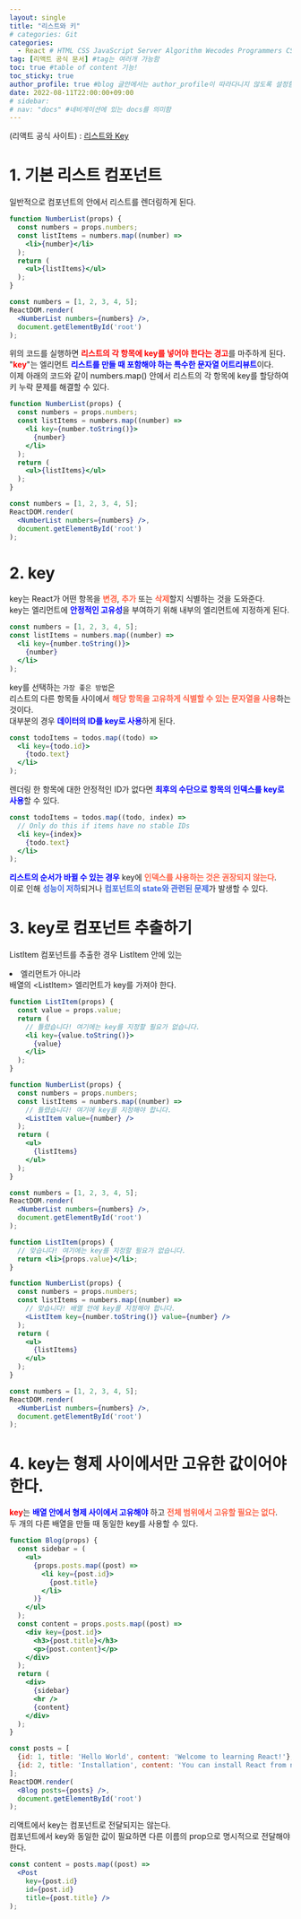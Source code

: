 ```yaml
---
layout: single
title: "리스트와 키"
# categories: Git
categories:
  - React # HTML CSS JavaScript Server Algorithm Wecodes Programmers CS Github Blog
tag: [리액트 공식 문서] #tag는 여러개 가능함
toc: true #table of content 기능!
toc_sticky: true
author_profile: true #blog 글안에서는 author_profile이 따라다니지 않도록 설정함
date: 2022-08-11T22:00:00+09:00
# sidebar:
# nav: "docs" #네비게이션에 있는 docs를 의미함
---
```

(리액트 공식 사이트) : [리스트와 Key](https://ko.reactjs.org/docs/lists-and-keys.html)  

# 1. 기본 리스트 컴포넌트
일반적으로 컴포넌트의 안에서 리스트를 렌더링하게 된다.  

```jsx
function NumberList(props) {
  const numbers = props.numbers;
  const listItems = numbers.map((number) =>
    <li>{number}</li>
  );
  return (
    <ul>{listItems}</ul>
  );
}

const numbers = [1, 2, 3, 4, 5];
ReactDOM.render(
  <NumberList numbers={numbers} />,
  document.getElementById('root')
);
```

위의 코드를 실행하면 <span class="red">리스트의 각 항목에 key를 넣어야 한다는 경고</span>를 마주하게 된다.  
"<span class="red">key</span>"는 엘리먼트 <span class="blue">리스트를 만들 때 포함해야 하는 특수한 문자열 어트리뷰트</span>이다.  
이제 아래의 코드와 같이 numbers.map() 안에서 리스트의 각 항목에 key를 할당하여 키 누락 문제를 해결할 수 있다.  

```jsx
function NumberList(props) {
  const numbers = props.numbers;
  const listItems = numbers.map((number) =>
    <li key={number.toString()}>
      {number}
    </li>
  );
  return (
    <ul>{listItems}</ul>
  );
}

const numbers = [1, 2, 3, 4, 5];
ReactDOM.render(
  <NumberList numbers={numbers} />,
  document.getElementById('root')
);
```

# 2. key
key는 React가 어떤 항목을 <span class="tomato">변경</span>, <span class="tomato">추가</span> 또는 <span class="tomato">삭제</span>할지 식별하는 것을 도와준다.  
key는 엘리먼트에 <span class="blue">안정적인 고유성</span>을 부여하기 위해 내부의 엘리먼트에 지정하게 된다.  

```jsx
const numbers = [1, 2, 3, 4, 5];
const listItems = numbers.map((number) =>
  <li key={number.toString()}>
    {number}
  </li>
);
```

key를 선택하는 `가장 좋은 방법`은  
리스트의 다른 항목들 사이에서 <span class="tomato">해당 항목을 고유하게 식별할 수 있는 문자열을 사용</span>하는 것이다.  
대부분의 경우 <span class="blue">데이터의 ID를 key로 사용</span>하게 된다.  

```jsx
const todoItems = todos.map((todo) =>
  <li key={todo.id}>
    {todo.text}
  </li>
);
```

렌더링 한 항목에 대한 안정적인 ID가 없다면 <span class="blue">최후의 수단으로 항목의 인덱스를 key로 사용</span>할 수 있다.  

```jsx
const todoItems = todos.map((todo, index) =>
  // Only do this if items have no stable IDs
  <li key={index}>
    {todo.text}
  </li>
);
```

<span class="blue">리스트의 순서가 바뀔 수 있는 경우</span> key에 <span class="tomato">인덱스를 사용하는 것은 권장되지 않는다</span>.  
이로 인해 <span class="royalblue">성능이 저하</span>되거나 <span class="royalblue">컴포넌트의 state와 관련된 문제</span>가 발생할 수 있다.  

# 3. key로 컴포넌트 추출하기
ListItem 컴포넌트를 추출한 경우 ListItem 안에 있는 <li> 엘리먼트가 아니라  
배열의 &lt;ListItem&gt; 엘리먼트가 key를 가져야 한다.  

```jsx
function ListItem(props) {
  const value = props.value;
  return (
    // 틀렸습니다! 여기에는 key를 지정할 필요가 없습니다.
    <li key={value.toString()}>
      {value}
    </li>
  );
}

function NumberList(props) {
  const numbers = props.numbers;
  const listItems = numbers.map((number) =>
    // 틀렸습니다! 여기에 key를 지정해야 합니다.
    <ListItem value={number} />
  );
  return (
    <ul>
      {listItems}
    </ul>
  );
}

const numbers = [1, 2, 3, 4, 5];
ReactDOM.render(
  <NumberList numbers={numbers} />,
  document.getElementById('root')
);
```

```jsx
function ListItem(props) {
  // 맞습니다! 여기에는 key를 지정할 필요가 없습니다.
  return <li>{props.value}</li>;
}

function NumberList(props) {
  const numbers = props.numbers;
  const listItems = numbers.map((number) =>
    // 맞습니다! 배열 안에 key를 지정해야 합니다.
    <ListItem key={number.toString()} value={number} />
  );
  return (
    <ul>
      {listItems}
    </ul>
  );
}

const numbers = [1, 2, 3, 4, 5];
ReactDOM.render(
  <NumberList numbers={numbers} />,
  document.getElementById('root')
);
```

# 4. key는 형제 사이에서만 고유한 값이어야 한다.
<span class="red">key</span>는 <span class="blue">배열 안에서 형제 사이에서 고유해야</span> 하고 <span class="tomato">전체 범위에서 고유할 필요는 없다</span>.  
두 개의 다른 배열을 만들 때 동일한 key를 사용할 수 있다.  

```jsx
function Blog(props) {
  const sidebar = (
    <ul>
      {props.posts.map((post) =>
        <li key={post.id}>
          {post.title}
        </li>
      )}
    </ul>
  );
  const content = props.posts.map((post) =>
    <div key={post.id}>
      <h3>{post.title}</h3>
      <p>{post.content}</p>
    </div>
  );
  return (
    <div>
      {sidebar}
      <hr />
      {content}
    </div>
  );
}

const posts = [
  {id: 1, title: 'Hello World', content: 'Welcome to learning React!'},
  {id: 2, title: 'Installation', content: 'You can install React from npm.'}
];
ReactDOM.render(
  <Blog posts={posts} />,
  document.getElementById('root')
);
```

리액트에서 key는 컴포넌트로 전달되지는 않는다.  
컴포넌트에서 key와 동일한 값이 필요하면 다른 이름의 prop으로 명시적으로 전달해야한다.  

```jsx
const content = posts.map((post) =>
  <Post
    key={post.id}
    id={post.id}
    title={post.title} />
);
```

<style>
.red {
  color: red;
  font-weight: bold;
}

.tomato {
  color: tomato;
  font-weight: bold;
}

.blue {
  color: blue;
  font-weight: bold;
}

.royalblue {
  color: royalblue;
  font-weight: bold;
}

.forestgreen {
  color: forestgreen;
  font-weight: bold;
}

.darkorange {
  color: darkorange;
  font-weight: bold;
}
</style>

<!-- ### 2. Link 넣기

```

유형 1: (설명어를 입력) : [gunhee's coding blog](https://gunhee-jeong.github.io/)
유형 2: (URL 자동연결) : <https://gunhee-jeong.github.io/>
유형 3: (동일 파일 내 '문단으로 이동') : [1. Header로 이동](###-1-header)

```

유형 1: (설명어를 입력) : [gunhee's coding blog](https://gunhee-jeong.github.io/)
유형 2: (URL 자동연결) : <https://gunhee-jeong.github.io/>
유형 3: (동일 파일 내 '문단으로 이동') : [1. Header로 이동](#1-header)
유형 3의 방법

1. 특수문자를 제거
2. 스페이스는 -로 바꾸고
3. 대문자는 소문자로!
   그래서 ### 1. Header -> #1-header

## Link: [google][https://www.google.com/]

### 3. 수평선

```

---

```

---

### 4. 라인 바꾸기

```

스페이스바를 2번 눌러주면 다음칸으로
이동할 수 있어요!

```

---

스페이스바를 2번 눌러주면
다음칸으로 이동할 수 있어요!

### 5. list 만들기

```

1. 1번
2. 2번
3. 3번

- 순서없는 list
  - 순서없는 list
    - 순서없는 list

```

1. 1번
2. 2번
3. 3번

- 순서없는 list
  - 순서없는 list
    - 순서없는 list

---

### 6. font 관련

```

**진하게** -> 볼드
_기울여서_ -> 이탤릭체
~~취소선~~ -> 취소선

<ul>밑줄넣기</ul> -> 밑줄
<span style="color:red">빨간 글씨</span> -> 글자색
이것이 `인라인` 입니다 -> 인라인 코드
```

**진하게** -> 볼드
_기울여서_ -> 이탤릭체
~~취소선~~ -> 취소선
<u>밑줄넣기</u> -> 밑줄
<span style="color:red">빨간 글씨</span>
이것이 `인라인` 입니다 -> 인라인 코드

---

### 7. 인용구문

```
> coding
>
> > JavaScript
> >
> > > 내가 프짱!
```

> coding
>
> > JavaScript
> >
> > > 내가 프짱!

---

### 8. 이미지 삽입

```
유형1: ('사이즈를 조절' -> HTML 태그 사용) : <img src="https://gunhee-jeong.github.io/assets/images/blogLogo.png" width="300" height="200">
유형2: (이미지 삽입 후 -> 링크 걸기)
[![이미지](https://gunhee-jeong.github.io/assets/images/blogLogo/blogLogo.png)](https://gunhee-jeong.github.io/)
```

유형1: ('사이즈를 조절' -> HTML 태그 사용) : <img src="https://gunhee-jeong.github.io/assets/images/blogLogo.png" width="300" height="200">
유형2: (이미지 삽입 후 -> 링크 걸기)
[![이미지](https://gunhee-jeong.github.io/assets/images/blogLogo.png)](https://gunhee-jeong.github.io/)

### 9. 표 만들기

```
||국어|영어|
| :--- | ---: | :--: |
|건희 | 100점 | 100점
|철수 | 100점 | 100점
```

|      |  국어 | 영어  |
| :--- | ----: | :---: |
| 건희 | 100점 | 100점 |
| 철수 | 100점 | 100점 |

> - header를 넣고 싶은 경우 ---을 사용하고 :을 이용하여 정렬에 사용함!

### 10. 토글 만들기

```
<details>
<summary>여기를 누르세요</summary>
<div markdown="1">
숨겨진 내용
</div>
</details>
```

<details>
<summary>여기를 누르세요</summary>
<div markdown="1">
숨겨진 내용
</div>
</details> -->
